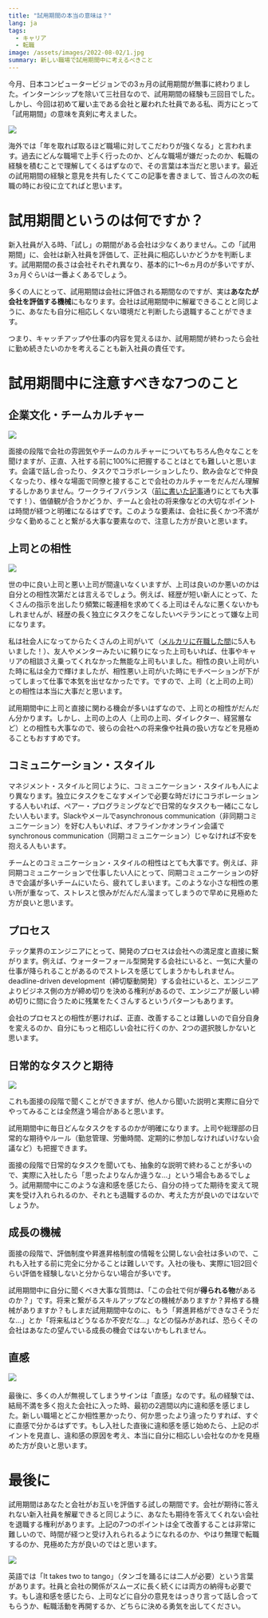```yaml
---
title: "試用期間の本当の意味は？"
lang: ja
tags:
  - キャリア
  - 転職
image: /assets/images/2022-08-02/1.jpg
summary: 新しい職場で試用期間中に考えるべきこと
---
```


今月、日本コンピュータービジョンでの3ヵ月の試用期間が無事に終わりました。インターンシップを除いて三社目なので、試用期間の経験も三回目でした。しかし、今回は初めて雇い主である会社と雇われた社員である私、両方にとって「試用期間」の意味を真剣に考えました。

![](/assets/images/2022-10-24/1.jpg)

海外では「年を取れば取るほど職場に対してこだわりが強くなる」と言われます。過去にどんな職場で上手く行ったのか、どんな職場が嫌だったのか、転職の経験を積むことで理解してくるはずなので、その言葉は本当だと思います。最近の試用期間の経験と意見を共有したくてこの記事を書きまして、皆さんの次の転職の時にお役に立てればと思います。

# 試用期間というのは何ですか？

新入社員が入る時、「試し」の期間がある会社は少なくありません。この「試用期間」に、会社は新入社員を評価して、正社員に相応しいかどうかを判断します。試用期間の長さは会社それぞれ異なり、基本的に1～6ヵ月のが多いですが、3ヵ月ぐらいは一番よくあるでしょう。

多くの人にとって、試用期間は会社に評価される期間なのですが、実は**あなたが会社を評価する機械**にもなります。会社は試用期間中に解雇できることと同じように、あなたも自分に相応しくない環境だと判断したら退職することができます。

つまり、キャッチアップや仕事の内容を覚えるほか、試用期間が終わったら会社に勤め続きたいのかを考えることも新入社員の責任です。

# 試用期間中に注意すべきな7つのこと

## 企業文化・チームカルチャー

![](/assets/images/2022-10-24/2.jpg)

面接の段階で会社の雰囲気やチームのカルチャーについてもちろん色々なことを聞けますが、正直、入社する前に100%に把握することはとても難しいと思います。会議で話し合ったり、タスクでコラボレーションしたり、飲み会などで仲良くなったり、様々な場面で同僚と接することで会社のカルチャーをだんだん理解するしかありません。ワークライフバランス（[前に書いた記事](https://gmgchow.github.io/ja/blog/2022/10/02/work-life-balance.html)通りにとても大事です！）、価値観が合うかどうか、チームと会社の将来像などの大切なポイントは時間が経つと明確になるはずです。このような要素は、会社に長くかつ不満が少なく勤めることと繋がる大事な要素なので、注意した方が良いと思います。

## 上司との相性

![](/assets/images/2022-10-24/3.jpg)

世の中に良い上司と悪い上司が間違いなくいますが、上司は良いのか悪いのかは自分との相性次第だとは言えるでしょう。例えば、経歴が短い新人にとって、たくさんの指示を出したり頻繁に報連相を求めてくる上司はそんなに悪くないかもしれませんが、経歴の長く独立にタスクをこなしたいベテランにとって嫌な上司になります。

私は社会人になってからたくさんの上司がいて（[メルカリに在職した間](https://gmgchow.github.io/ja/blog/2022/07/14/mercari-retrospective.html)に5人もいました！）、友人やメンターみたいに頼りになった上司もいれば、仕事やキャリアの相談さえ乗ってくれなかった無能な上司もいました。相性の良い上司がいた時に私は全力で輝けましたが、相性悪い上司がいた時にモチベーションが下がってしまって仕事で本気を出せなかったです。ですので、上司（と上司の上司）との相性は本当に大事だと思います。

試用期間中に上司と直接に関わる機会が多いはずなので、上司との相性がだんだん分かります。しかし、上司の上の人（上司の上司、ダイレクター、経営層など）との相性も大事なので、彼らの会社への将来像や社員の扱い方などを見極めることもおすすめです。

## コミュニケーション・スタイル

マネジメント・スタイルと同じように、コミュニケーション・スタイルも人により異なります。独立にタスクをこなすメインで必要な時だけにコラボレーションする人もいれば、ペアー・プログラミングなどで日常的なタスクも一緒にこなしたい人もいます。Slackやメールでasynchronous communication（非同期コミュニケーション）を好む人もいれば、オフラインかオンライン会議でsynchronous communication（同期コミュニケーション）じゃなければ不安を抱える人もいます。

チームとのコミュニケーション・スタイルの相性はとても大事です。例えば、非同期コミュニケーションで仕事したい人にとって、同期コミュニケーションの好きで会議が多いチームにいたら、疲れてしまいます。このような小さな相性の悪い所が重なって、ストレスと恨みがだんだん溜まってしまうので早めに見極めた方が良いと思います。

## プロセス

テック業界のエンジニアにとって、開発のプロセスは会社への満足度と直接に繋がります。例えば、ウォーターフォール型開発する会社にいると、一気に大量の仕事が降られることがあるのでストレスを感じてしまうかもしれません。deadline-driven development（締切駆動開発）する会社にいると、エンジニアよりビジネス側の方が締め切りを決める権利があるので、エンジニアが厳しい締め切りに間に合うために残業をたくさんするというパターンもあります。

会社のプロセスとの相性が悪ければ、正直、改善することは難しいので自分自身を変えるのか、自分にもっと相応しい会社に行くのか、2つの選択肢しかないと思います。

## 日常的なタスクと期待

![](/assets/images/2022-10-24/4.jpg)

これも面接の段階で聞くことができますが、他人から聞いた説明と実際に自分でやってみることは全然違う場合があると思います。

試用期間中に毎日どんなタスクをするのかが明確になります。上司や総理部の日常的な期待やルール（勤怠管理、労働時間、定期的に参加しなければいけない会議など）も把握できます。

面接の段階で日常的なタスクを聞いても、抽象的な説明で終わることが多いので、実際に入社したら「思ったよりなんか違うな…」という場合もあるでしょう。試用期間中にこのような違和感を感じたら、自分の持ってた期待を変えて現実を受け入れられるのか、それとも退職するのか、考えた方が良いのではないでしょうか。

## 成長の機械

面接の段階で、評価制度や昇進昇格制度の情報を公開しない会社は多いので、これも入社する前に完全に分かることは難しいです。入社の後も、実際に1回2回ぐらい評価を経験しないと分からない場合が多いです。

試用期間中に自分に聞くべき大事な質問は、「この会社で何が**得られる物**があるのか？」です。将来と繋がるスキルアップなどの機械がありますか？昇格する機械がありますか？もしまだ試用期間中なのに、もう「昇進昇格ができなさそうだな…」とか「将来私はどうなるか不安だな…」などの悩みがあれば、恐らくその会社はあなたの望んでいる成長の機会ではないかもしれません。

## 直感

![](/assets/images/2022-10-24/5.jpg)　

最後に、多くの人が無視してしまうサインは「直感」なのです。私の経験では、結局不満を多く抱えた会社に入った時、最初の2週間以内に違和感を感じました。新しい職場とどこか相性悪かったり、何か思ったより違ったりすれば、すぐに直感で分かるはずです。もし入社した直後に違和感を感じ始めたら、上記のポイントを見直し、違和感の原因を考え、本当に自分に相応しい会社なのかを見極めた方が良いと思います。

# 最後に

試用期間はあなたと会社がお互いを評価する試しの期間です。会社が期待に答えれない新入社員を解雇できると同じように、あなたも期待を答えてくれない会社を退職する権利があります。上記の7つのポイントは全て改善することは非常に難しいので、時間が経つと受け入れられるようになれるのか、やはり無理で転職するのか、見極めた方が良いのではと思います。

![](/assets/images/2022-10-24/6.jpg)

英語では「It takes two to tango」（タンゴを踊るには二人が必要）という言葉があります。社員と会社の関係がスムーズに長く続くには両方の納得も必要です。もし違和感を感じたら、上司などに自分の意見をはっきり言って話し合ってもらうか、転職活動を再開するか、どちらに決める勇気を出してください。

